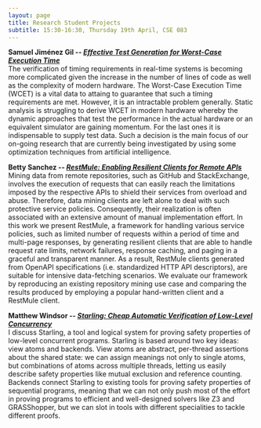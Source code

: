 ```yaml
---
layout: page
title: Research Student Projects
subtitle: 15:30-16:30, Thursday 19th April, CSE 083
---
```


**Samuel Jiménez Gil -- *[Effective Test Generation for Worst-Case Execution Time](../../material/April18/SJG_WCET.pdf)***
<br/>
The verification of timing requirements in real-time systems is becoming more complicated given the increase in the number of lines of code as well as
the complexity of modern hardware. The  Worst-Case Execution Time (WCET) is a vital data to attaing to guarantee that such a timing requirements are met. However, it is an intractable problem generally.
Static analysis is struggling to derive WCET in modern hardware whereby the dynamic approaches that test the performance in the actual hardware or an equivalent simulator are gaining momentum. For the last ones
it is indispensable to supply test data. Such a decision is the main focus of our on-going research that are currently being investigated by using some optimization techniques from artificial intelligence.
<br/>

**Betty Sanchez -- *[RestMule: Enabling Resilient Clients for Remote APIs](../../material/April18/BS_RestMule.pdf)***
<br/>
Mining data from remote repositories, such as GitHub and StackExchange, involves the execution of requests that can easily reach the limitations imposed by the respective APIs to shield their services from overload and abuse. Therefore, data mining clients are left alone to deal with such protective service policies. Consequently, their realization is often associated with an extensive amount of manual implementation effort. In this work we present RestMule, a framework for handling various service policies, such as limited number of requests within a period of time and multi-page responses, by generating resilient clients that are able to handle request rate limits, network failures, response caching, and paging in a graceful and transparent manner. As a result, RestMule clients generated from OpenAPI specifications (i.e. standardized HTTP API descriptors), are suitable for intensive data-fetching scenarios. We evaluate our framework by reproducing an existing repository mining use case and comparing the results produced by employing a popular hand-written client and a RestMule client.
<br/>

**Matthew Windsor -- *[Starling: Cheap Automatic Verification of Low-Level Concurrency](../../material/April18/MW_Starling.pdf)***
<br/>
I discuss Starling, a tool and logical system for proving safety properties of low-level concurrent programs. Starling is based around two key ideas: view atoms and backends.  View atoms are abstract, per-thread assertions about the shared state: we can assign meanings not only to single atoms, but combinations of atoms across multiple threads, letting us easily describe safety properties like mutual exclusion and reference counting.  Backends connect Starling to existing tools for proving safety properties of sequential programs, meaning that we can not only push most of the effort in proving programs to efficient and well-designed solvers like Z3 and GRASShopper, but we can slot in tools with different specialities to tackle different proofs.
<br/>


